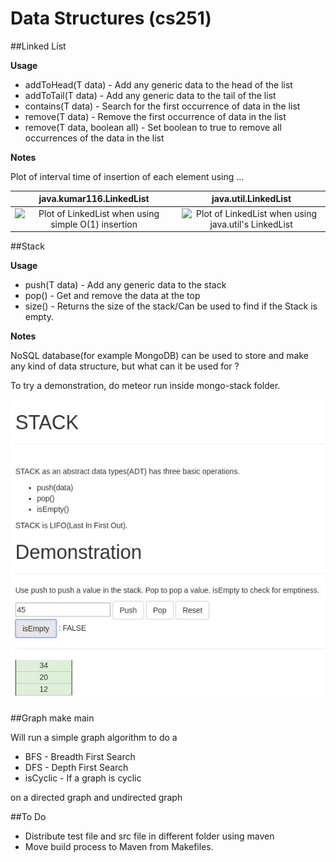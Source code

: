 # Data Structures (cs251)

##Linked List

**Usage**
+ addToHead(T data) - Add any generic data to the head of the list
+ addToTail(T data) - Add any generic data to the tail of the list
+ contains(T data) - Search for the first occurrence of data in the list
+ remove(T data) - Remove the first occurrence of data in the list
+ remove(T data, boolean all) - Set boolean to true to remove all occurrences of the data in the list

**Notes**

Plot of interval time of insertion of each element using ...

 java.kumar116.LinkedList | java.util.LinkedList
:--------------------------------------------------:|:-----------------------------------------------------:
![Plot of LinkedList when using simple O(1) insertion](https://github.com/kumar116/cs251/blob/master/archive/LinkedList/plot_ll_loop.png?raw=true "Plot of LinkedList when using simple O(1) insertion") | ![Plot of LinkedList when using java.util's LinkedList](https://github.com/kumar116/cs251/blob/master/archive/LinkedList/plot_ll_java.png?raw=true "Plot of LinkedList when using java.util's LinkedList")

##Stack

**Usage**
+ push(T data) - Add any generic data to the stack
+ pop() - Get and remove the data at the top
+ size() - Returns the size of the stack/Can be used to find if the Stack is empty.

**Notes**

NoSQL database(for example MongoDB) can be used to store and make any kind of data structure, but what can it be used for ?

To try a demonstration, do meteor run inside mongo-stack folder.

![Mongo Stack](https://github.com/kumar116/DT/blob/master/mongo-stack/stack-mongo.jpg?raw=true "Mongo Stack")

##Graph
make main

Will run a simple graph algorithm to do a 
+ BFS - Breadth First Search
+ DFS - Depth First Search
+ isCyclic - If a graph is cyclic

on a directed graph and undirected graph

##To Do
+ Distribute test file and src file in different folder using maven
+ Move build process to Maven from Makefiles.

